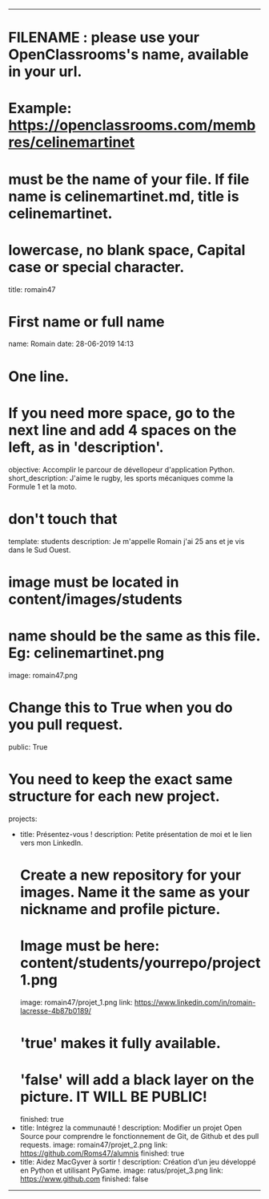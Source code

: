 ---


# FILENAME : please use your OpenClassrooms's name, available in your url.
# Example: https://openclassrooms.com/membres/celinemartinet
# must be the name of your file. If file name is celinemartinet.md, title is celinemartinet.
# lowercase, no blank space, Capital case or special character.
title: romain47

# First name or full name
name: Romain
date: 28-06-2019 14:13

# One line.
# If you need more space, go to the next line and add 4 spaces on the left, as in 'description'.
objective: Accomplir le parcour de dévellopeur d'application Python.
short_description: J'aime le rugby, les sports mécaniques comme la Formule 1 et la moto.

# don't touch that
template: students
description:
    Je m'appelle Romain j'ai 25 ans et je vis dans le Sud Ouest.

# image must be located in content/images/students
# name should be the same as this file. Eg: celinemartinet.png
image: romain47.png

# Change this to True when you do you pull request.
public: True

# You need to keep the exact same structure for each new project.
projects:
  - title: Présentez-vous !
    description: Petite présentation de moi et le lien vers mon LinkedIn.
    # Create a new repository for your images. Name it the same as your nickname and profile picture.
    # Image must be here: content/students/yourrepo/project1.png
    image: romain47/projet_1.png
    link: https://www.linkedin.com/in/romain-lacresse-4b87b0189/
    # 'true' makes it fully available.
    # 'false' will add a black layer on the picture. IT WILL BE PUBLIC!
    finished: true
  - title: Intégrez la communauté !
    description: Modifier un projet Open Source pour comprendre le fonctionnement de Git, de Github et des pull requests. 
    image: romain47/projet_2.png
    link: https://github.com/Roms47/alumnis
    finished: true
  - title: Aidez MacGyver à sortir !
    description: Création d’un jeu développé en Python et utilisant PyGame.
    image: ratus/projet_3.png
    link: https://www.github.com
    finished: false
---
